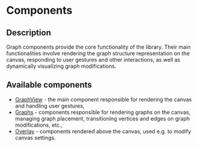 # Components

## Description

Graph components provide the core functionality of the library. Their main functionalities involve rendering the graph structure representation on the canvas, responding to user gestures and other interactions, as well as dynamically visualizing graph modifications.

## Available components

- [GraphView](pages/components/view) - the main component responsible for rendering the canvas and handling user gestures,
- [Graphs](pages/components/graphs) - components responsible for rendering graphs on the canvas, managing graph placement, transitioning vertices and edges on graph modifications, etc.,
- [Overlay](pages/components/overlay) - components rendered above the canvas, used e.g. to modify canvas settings.
